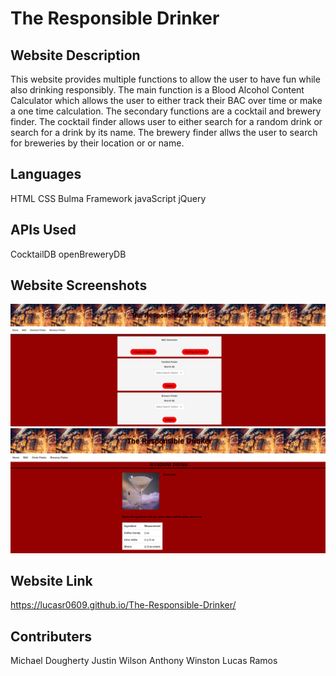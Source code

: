# The Responsible Drinker

## Website Description
This website provides multiple functions to allow the user to have fun while also drinking responsibly.  The main function is a Blood Alcohol Content Calculator which allows the user to either track their BAC over time or make a one time calculation.  The secondary functions are a cocktail and brewery finder.  The cocktail finder allows user to either search for a random drink or search for a drink by its name.  The brewery finder allws the user to search for breweries by their location or or name.   

## Languages
HTML
CSS
Bulma Framework
javaScript
jQuery

## APIs Used
CocktailDB
openBreweryDB

## Website Screenshots
  ![](assets/images/home-page.png)
  ![](assets/images/drink-brewery-finder.png)

## Website Link
https://lucasr0609.github.io/The-Responsible-Drinker/

## Contributers
Michael Dougherty
Justin Wilson
Anthony Winston
Lucas Ramos
